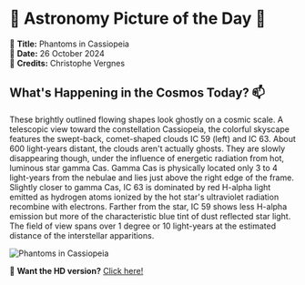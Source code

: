 # 🌌 **Astronomy Picture of the Day** 🌌

🔭 **Title:** Phantoms in Cassiopeia  
📅 **Date:** 26 October 2024  
📸 **Credits:** Christophe Vergnes  

## **What's Happening in the Cosmos Today?** 📫

These brightly outlined flowing shapes look ghostly on a cosmic scale. A telescopic view toward the constellation Cassiopeia, the colorful skyscape features the swept-back, comet-shaped clouds IC 59 (left) and IC 63. About 600 light-years distant, the clouds aren't actually ghosts. They are slowly disappearing though, under the influence of energetic radiation from hot, luminous star gamma Cas. Gamma Cas is physically located only 3 to 4 light-years from the nebulae and lies just above the right edge of the frame. Slightly closer to gamma Cas, IC 63 is dominated by red H-alpha light emitted as hydrogen atoms ionized by the hot star's ultraviolet radiation recombine with electrons. Farther from the star, IC 59 shows less H-alpha emission but more of the characteristic blue tint of dust reflected star light. The field of view spans over 1 degree or 10 light-years at the estimated distance of the interstellar apparitions.


![Phantoms in Cassiopeia](https://apod.nasa.gov/apod/image/2410/IC63_1024.jpg)

🌠 **Want the HD version?** [Click here!](https://apod.nasa.gov/apod/image/2410/IC63.jpg)
